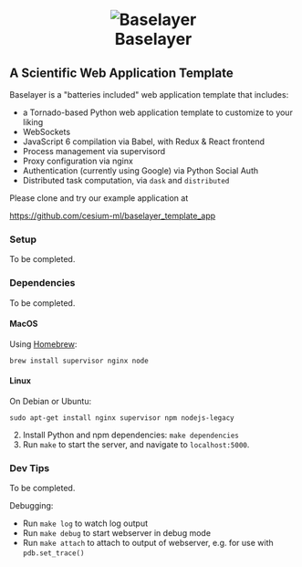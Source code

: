 <h1 align="center">
  <br>
  <img src="https://raw.githubusercontent.com/cesium-ml/baselayer/master/static/img/logo.png" alt="Baselayer">
  <br>
  Baselayer
  <br>
</h1>

## A Scientific Web Application Template

Baselayer is a "batteries included" web application template that includes:

- a Tornado-based Python web application template to customize to your liking
- WebSockets
- JavaScript 6 compilation via Babel, with Redux & React frontend
- Process management via supervisord
- Proxy configuration via nginx
- Authentication (currently using Google) via Python Social Auth
- Distributed task computation, via `dask` and `distributed`

Please clone and try our example application at

https://github.com/cesium-ml/baselayer_template_app

### Setup

To be completed.

### Dependencies

To be completed.

#### MacOS

Using [Homebrew](http://brew.sh/):

`brew install supervisor nginx node`

#### Linux

On Debian or Ubuntu:
```
sudo apt-get install nginx supervisor npm nodejs-legacy
```

2. Install Python and npm dependencies: `make dependencies`
3. Run `make` to start the server, and navigate to `localhost:5000`.

### Dev Tips

To be completed.

Debugging:

- Run `make log` to watch log output
- Run `make debug` to start webserver in debug mode
- Run `make attach` to attach to output of webserver, e.g. for use with `pdb.set_trace()`

